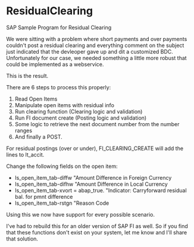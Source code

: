 # ResidualClearing
SAP Sample Program for Residual Clearing

We were sitting with a problem where short payments and over payments couldn't post a residual clearing and everything comment on the subject just indicated that the devleoper gave up and dit a customized BDC. Unfortunately for our case, we needed something a little more robust that could be implemented as a webservice.

This is the result. 

There are 6 steps to process this properly:
1. Read Open Items
2. Manipulate open items with residual info
3. Run clearing function (Clearing logic and validation)
4. Run FI document create (Posting logic and validation)
5. Some logic to retrieve the next document number from the number ranges
6. And finally a POST.

For residual postings (over or under), FI_CLEARING_CREATE will add the lines to lt_accit.

Change the following fields on the open item:
- ls_open_item_tab-diffw "Amount Difference in Foreign Currency
- ls_open_item_tab-difhw "Amount Difference in Local Currency
- ls_open_item_tab-xvort = abap_true. "Indicator: Carryforward residual bal. for pmnt difference
- ls_open_item_tab-rstgn "Reason Code

Using this we now have support for every possible scenario.

I've had to rebuild this for an older version of SAP FI as well. So if you find that these functions don't exist on your system, let me know and I'll share that solution.
